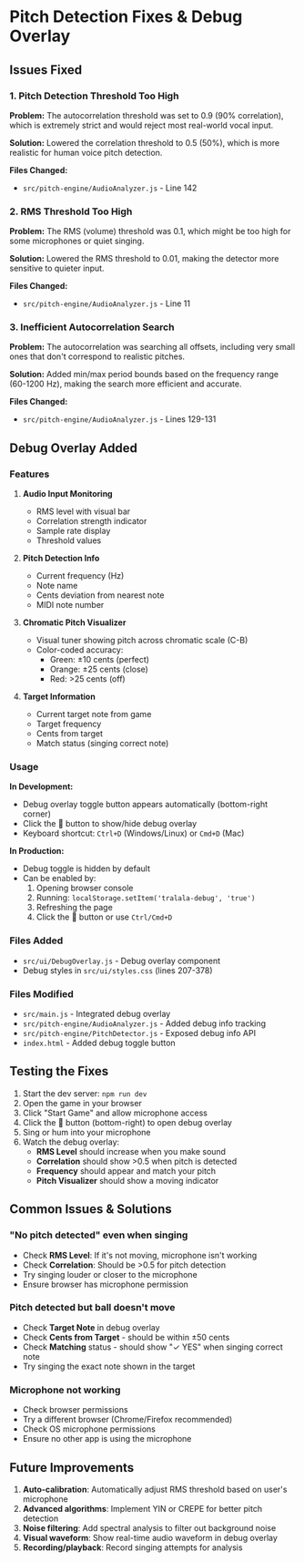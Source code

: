 # Pitch Detection Fixes & Debug Overlay

## Issues Fixed

### 1. Pitch Detection Threshold Too High
**Problem:** The autocorrelation threshold was set to 0.9 (90% correlation), which is extremely strict and would reject most real-world vocal input.

**Solution:** Lowered the correlation threshold to 0.5 (50%), which is more realistic for human voice pitch detection.

**Files Changed:**
- `src/pitch-engine/AudioAnalyzer.js` - Line 142

### 2. RMS Threshold Too High
**Problem:** The RMS (volume) threshold was 0.1, which might be too high for some microphones or quiet singing.

**Solution:** Lowered the RMS threshold to 0.01, making the detector more sensitive to quieter input.

**Files Changed:**
- `src/pitch-engine/AudioAnalyzer.js` - Line 11

### 3. Inefficient Autocorrelation Search
**Problem:** The autocorrelation was searching all offsets, including very small ones that don't correspond to realistic pitches.

**Solution:** Added min/max period bounds based on the frequency range (60-1200 Hz), making the search more efficient and accurate.

**Files Changed:**
- `src/pitch-engine/AudioAnalyzer.js` - Lines 129-131

## Debug Overlay Added

### Features
1. **Audio Input Monitoring**
   - RMS level with visual bar
   - Correlation strength indicator
   - Sample rate display
   - Threshold values

2. **Pitch Detection Info**
   - Current frequency (Hz)
   - Note name
   - Cents deviation from nearest note
   - MIDI note number

3. **Chromatic Pitch Visualizer**
   - Visual tuner showing pitch across chromatic scale (C-B)
   - Color-coded accuracy:
     - Green: ±10 cents (perfect)
     - Orange: ±25 cents (close)
     - Red: >25 cents (off)

4. **Target Information**
   - Current target note from game
   - Target frequency
   - Cents from target
   - Match status (singing correct note)

### Usage

**In Development:**
- Debug overlay toggle button appears automatically (bottom-right corner)
- Click the 🎵 button to show/hide debug overlay
- Keyboard shortcut: `Ctrl+D` (Windows/Linux) or `Cmd+D` (Mac)

**In Production:**
- Debug toggle is hidden by default
- Can be enabled by:
  1. Opening browser console
  2. Running: `localStorage.setItem('tralala-debug', 'true')`
  3. Refreshing the page
  4. Click the 🎵 button or use `Ctrl/Cmd+D`

### Files Added
- `src/ui/DebugOverlay.js` - Debug overlay component
- Debug styles in `src/ui/styles.css` (lines 207-378)

### Files Modified
- `src/main.js` - Integrated debug overlay
- `src/pitch-engine/AudioAnalyzer.js` - Added debug info tracking
- `src/pitch-engine/PitchDetector.js` - Exposed debug info API
- `index.html` - Added debug toggle button

## Testing the Fixes

1. Start the dev server: `npm run dev`
2. Open the game in your browser
3. Click "Start Game" and allow microphone access
4. Click the 🎵 button (bottom-right) to open debug overlay
5. Sing or hum into your microphone
6. Watch the debug overlay:
   - **RMS Level** should increase when you make sound
   - **Correlation** should show >0.5 when pitch is detected
   - **Frequency** should appear and match your pitch
   - **Pitch Visualizer** should show a moving indicator

## Common Issues & Solutions

### "No pitch detected" even when singing
- Check **RMS Level**: If it's not moving, microphone isn't working
- Check **Correlation**: Should be >0.5 for pitch detection
- Try singing louder or closer to the microphone
- Ensure browser has microphone permission

### Pitch detected but ball doesn't move
- Check **Target Note** in debug overlay
- Check **Cents from Target** - should be within ±50 cents
- Check **Matching** status - should show "✓ YES" when singing correct note
- Try singing the exact note shown in the target

### Microphone not working
- Check browser permissions
- Try a different browser (Chrome/Firefox recommended)
- Check OS microphone permissions
- Ensure no other app is using the microphone

## Future Improvements

1. **Auto-calibration**: Automatically adjust RMS threshold based on user's microphone
2. **Advanced algorithms**: Implement YIN or CREPE for better pitch detection
3. **Noise filtering**: Add spectral analysis to filter out background noise
4. **Visual waveform**: Show real-time audio waveform in debug overlay
5. **Recording/playback**: Record singing attempts for analysis
